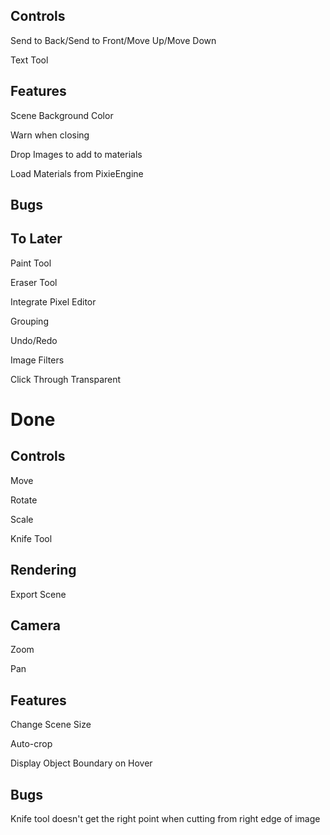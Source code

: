 Controls
--------

Send to Back/Send to Front/Move Up/Move Down

Text Tool

Features
--------

Scene Background Color

Warn when closing

Drop Images to add to materials

Load Materials from PixieEngine

Bugs
----

To Later
--------

Paint Tool

Eraser Tool

Integrate Pixel Editor

Grouping

Undo/Redo

Image Filters

Click Through Transparent

Done
====

Controls
--------

Move

Rotate

Scale

Knife Tool


Rendering
---------

Export Scene


Camera
------

Zoom

Pan


Features
--------

Change Scene Size

Auto-crop

Display Object Boundary on Hover

Bugs
----

Knife tool doesn't get the right point when cutting from right edge of image
